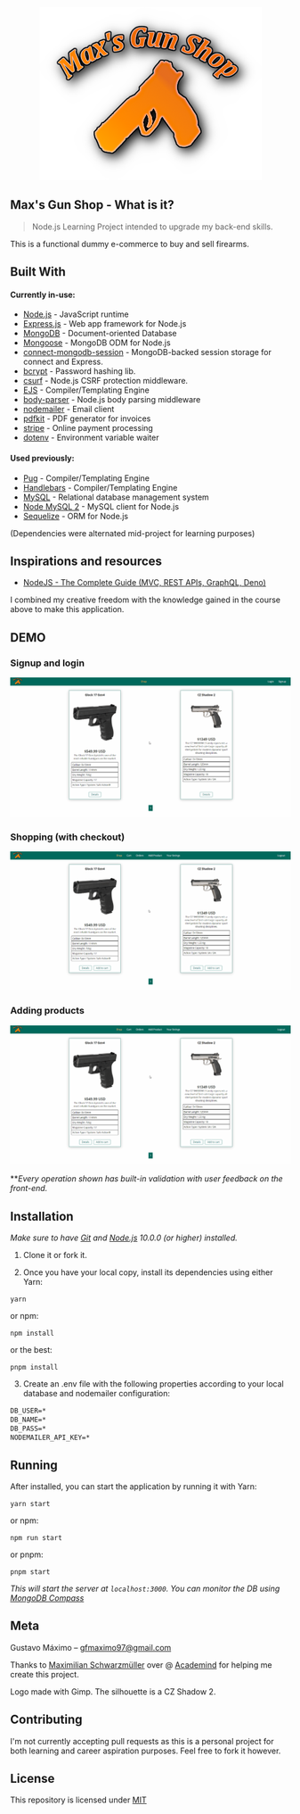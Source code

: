 <p align="center">
    <img src="public/favicon/icon.png">
</p>

## Max's Gun Shop - What is it?
> Node.js Learning Project intended to upgrade my back-end skills.

This is a functional dummy e-commerce to buy and sell firearms.

## Built With

#### Currently in-use:
* [Node.js](https://nodejs.org/en/) - JavaScript runtime
* [Express.js](https://expressjs.com/) - Web app framework for Node.js
* [MongoDB](https://www.mongodb.com/) - Document-oriented Database
* [Mongoose]( https://mongoosejs.com/) - MongoDB ODM for Node.js
* [connect-mongodb-session](https://www.npmjs.com/package/connect-mongodb-session) - MongoDB-backed session storage for connect and Express.
* [bcrypt](https://www.npmjs.com/package/bcrypt) - Password hashing lib.
* [csurf](https://github.com/expressjs/csurf) - Node.js CSRF protection middleware.
* [EJS](https://ejs.co/) - Compiler/Templating Engine
* [body-parser](https://www.npmjs.com/package/body-parser) - Node.js body parsing middleware
* [nodemailer](https://nodemailer.com/) - Email client
* [pdfkit](https://pdfkit.org/) - PDF generator for invoices
* [stripe](https://stripe.com/) - Online payment processing
* [dotenv](https://www.npmjs.com/package/dotenv) - Environment variable waiter

#### Used previously:
* [Pug](https://pugjs.org/api/getting-started.html) - Compiler/Templating Engine
* [Handlebars](https://handlebarsjs.com/) - Compiler/Templating Engine
* [MySQL](https://www.mysql.com/) - Relational database management system
* [Node MySQL 2](https://www.npmjs.com/package/mysql2) - MySQL client for Node.js
* [Sequelize](https://sequelize.org/) - ORM for Node.js

(Dependencies were alternated mid-project for learning purposes)

## Inspirations and resources

* [NodeJS - The Complete Guide (MVC, REST APIs, GraphQL, Deno)](https://www.udemy.com/course/nodejs-the-complete-guide/)

I combined my creative freedom with the knowledge gained in the course above to make this application.

## DEMO

### Signup and login

![](public/demo/signup_and_login.gif)

### Shopping (with checkout)

![](public/demo/shopping.gif)

### Adding products

![](public/demo/adding_product.gif)

***Every operation shown has built-in validation with user feedback on the front-end.*


## Installation

*Make sure to have [Git](http://git-scm.com/) and [Node.js](http://nodejs.org/) 10.0.0 (or higher) installed.*

1. Clone it or fork it.

2. Once you have your local copy, install its dependencies using either Yarn:

```
yarn
```

or npm:

```
npm install
```

or the best:

```
pnpm install
```

3. Create an .env file with the following properties according to your local database and nodemailer configuration:

```
DB_USER=*
DB_NAME=*
DB_PASS=*
NODEMAILER_API_KEY=*
```


## Running

After installed, you can start the application by running it with Yarn:

```
yarn start
```

or npm:

```
npm run start
```

or pnpm:

```
pnpm start
```

*This will start the server at `localhost:3000`. You can monitor the DB using [MongoDB Compass](https://www.mongodb.com/products/compass)*
<!-- (if you didn't change the `PORT` property on `.env`) -->

## Meta

Gustavo Máximo – gfmaximo97@gmail.com

Thanks to [Maximilian Schwarzmüller](https://twitter.com/maxedapps?ref_src=twsrc%5Egoogle%7Ctwcamp%5Eserp%7Ctwgr%5Eauthor) over @ [Academind](https://academind.com/) for helping me create this project.

Logo made with Gimp. The silhouette is a CZ Shadow 2.

## Contributing

I'm not currently accepting pull requests as this is a personal project for both learning and career aspiration purposes.
Feel free to fork it however.

## License

This repository is licensed under [MIT](https://opensource.org/licenses/MIT)
